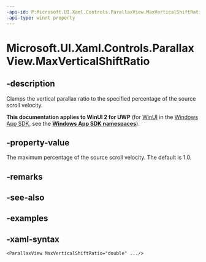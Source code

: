 ```yaml
---
-api-id: P:Microsoft.UI.Xaml.Controls.ParallaxView.MaxVerticalShiftRatio
-api-type: winrt property
---
```

<!-- Property syntax.
public double MaxVerticalShiftRatio { get;  set; }
-->

# Microsoft.UI.Xaml.Controls.ParallaxView.MaxVerticalShiftRatio


## -description

Clamps the vertical parallax ratio to the specified percentage of the source scroll velocity.


**This documentation applies to WinUI 2 for UWP** (for [WinUI](/windows/apps/winui/winui3/) in the [Windows App SDK](/windows/apps/windows-app-sdk/), see the **[Windows App SDK namespaces](/windows/windows-app-sdk/api/winrt/)**).

## -property-value

The maximum percentage of the source scroll velocity. The default is 1.0.


## -remarks


## -see-also


## -examples


## -xaml-syntax

```xaml
<ParallaxView MaxVerticalShiftRatio="double" .../>
```


